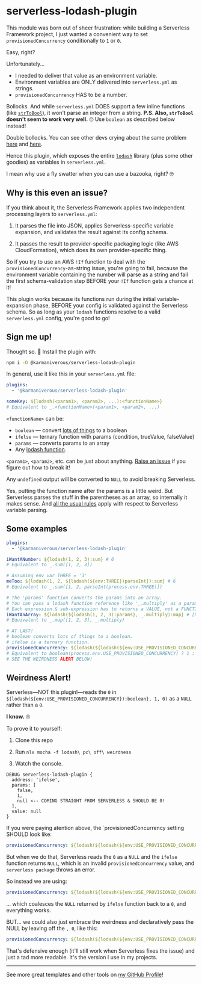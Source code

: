 # serverless-lodash-plugin

This module was born out of sheer frustration: while building a Serverless Framework project, I just wanted a convenient way to set `provisionedConcurrency` conditionally to `1` or `0`.

Easy, right?

Unfortunately...

- I needed to deliver that value as an environment variable.
- Environment variables are ONLY delivered into `serverless.yml` as strings.
- `provisionedConcurrency` HAS to be a number.

Bollocks. And while `serverless.yml` DOES support a few inline functions (like [`strToBool`](https://www.serverless.com/framework/docs/guides/variables#read-string-variable-values-as-boolean-values)), it won't parse an integer from a string. **P.S. Also, `strToBool` doesn't seem to work very well.** 🙄 Use `boolean` as described below instead!

Double bollocks. You can see other devs crying about the same problem [here](https://forum.serverless.com/t/problems-reading-in-integer-or-null-from-env-file-trying-to-disabled-or-set-provision-concurrency-for-development-or-production-stage/12956) and [here](https://github.com/serverless/serverless/issues/10791).

Hence this plugin, which exposes the entire [`lodash`](https://lodash.com/) library (plus some other goodies) as variables in `serverless.yml`.

I mean why use a fly swatter when you can use a bazooka, right? 🤓

## Why is this even an issue?

If you think about it, the Serverless Framework applies two independent processing layers to `serverless.yml`:

1. It parses the file into JSON, applies Serverless-specific variable expansion, and validates the result against its config schema.

1. It passes the result to provider-specific packaging logic (like AWS CloudFormation), which does its own provider-specific thing.

So if you try to use an AWS `!If` function to deal with the `provisionedConcurrency`-as-string issue, you're going to fail, because the environment variable containing the number will parse as a string and fail the first schema-validation step BEFORE your `!If` function gets a chance at it!

This plugin works because its functions run during the initial variable-expansion phase, BEFORE your config is validated against the Serverless schema. So as long as your `lodash` functions resolve to a valid `serverless.yml` config, you're good to go!

## Sign me up!

Thought so. 🤣 Install the plugin with:

```bash
npm i -D @karmaniverous/serverless-lodash-plugin
```

In general, use it like this in your `serverless.yml` file:

```yml
plugins:
  - '@karmaniverous/serverless-lodash-plugin'

someKey: ${lodash(<param1>, <param2>, ...):<functionName>}
# Equivalent to _.<functionName>(<param1>, <param2>, ...)
```

`<functionName>` can be:

- `boolean` — convert [lots of things](https://www.npmjs.com/package/boolean) to a boolean
- `ifelse` — ternary function with params (condition, trueValue, falseValue)
- `params` — converts params to an array
- Any [lodash function](https://lodash.com/docs/4.17.15).

`<param1>`, `<param2>`, etc. can be just about anything. [Raise an issue](https://github.com/karmaniverous/serverless-lodash-plugin/issues) if you figure out how to break it!

Any `undefined` output will be converted to `NULL` to avoid breaking Serverless.

Yes, putting the function name after the params is a little weird. But Serverless parses the stuff in the parentheses as an array, so internally it makes sense. And [all the usual rules](https://www.serverless.com/framework/docs/guides/variables) apply with respect to Serverless variable parsing.

## Some examples

```yml
plugins:
  - '@karmaniverous/serverless-lodash-plugin'

iWantANumber: ${lodash(1, 2, 3):sum} # 6
# Equivalent to _.sum([1, 2, 3])

# Assuming env var THREE = '3'
meToo: ${lodash(1, 2, ${lodash(${env:THREE})parseInt}):sum} # 6
# Equivalent to _.sum([1, 2, parseInt(process.env.THREE)])

# The 'params' function converts the params into an array.
# You can pass a lodash function reference like '_.multiply' as a param.
# Each expression & sub-expression has to returns a VALUE, not a FUNCTION.
iWantAnArray: ${lodash(${lodash(1, 2, 3):params}, _.multiply):map} # [0, 2, 6]
# Equivalent to _.map([1, 2, 3], _.multiply)

# AT LAST!
# boolean converts lots of things to a boolean.
# ifelse is a ternary function.
provisionedConcurrency: ${lodash(${lodash(${env:USE_PROVISIONED_CONCURRENCY}):boolean}, 1, 0):ifelse, 0}
# Equivalent to boolean(process.env.USE_PROVISIONED_CONCURRENCY) ? 1 : 0
# SEE THE WEIRDNESS ALERT BELOW!
```

## Weirdness Alert!

Serverless—NOT this plugin!—reads the `0` in `${lodash(${env:USE_PROVISIONED_CONCURRENCY}):boolean}, 1, 0)` as a `NULL` rather than a `0`.

**I know.** 🙄

To prove it to yourself:

1. Clone this repo

1. Run `nlx mocha -f lodash\ pc\ off\ weirdness`

1. Watch the console.

```text
DEBUG serverless-lodash-plugin {
  address: 'ifelse',
  params: [
    false,
    1,
    null <-- COMING STRAIGHT FROM SERVERLESS & SHOULD BE 0!
  ],
  value: null
}
```

If you were paying atention above, the `provisionedConcurrency setting SHOULD look like:

```yml
provisionedConcurrency: ${lodash(${lodash(${env:USE_PROVISIONED_CONCURRENCY}):boolean}, 1, 0):ifelse}
```

But when we do that, Serverless reads the `0` as a `NULL` and the `ifelse` function returns `NULL`, which is an invalid `provisionedConcurrency` value, and `serverless package` throws an error.

So instead we are using:

```yml
provisionedConcurrency: ${lodash(${lodash(${env:USE_PROVISIONED_CONCURRENCY}):boolean}, 1, 0):ifelse, 0}
```

... which coalesces the `NULL` returned by `ifelse` function back to a `0`, and everything works.

BUT... we could also just embrace the weirdness and declaratively pass the NULL by leaving off the `, 0`, like this:

```yml
provisionedConcurrency: ${lodash(${lodash(${env:USE_PROVISIONED_CONCURRENCY}):boolean}, 1):ifelse, 0}
```

That's defensive enough (it'll still work when Serverless fixes the issue) and just a tad more readable. It's the version I use in my projects.

---

See more great templates and other tools on
[my GitHub Profile](https://github.com/karmaniverous)!
